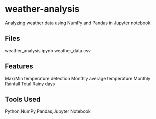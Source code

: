 # weather-analysis
Analyzing weather data using NumPy and Pandas in Jupyter notebook.

## Files
weather_analysis.ipynb
weather_data.csv

## Features
Max/Min temperature detection
Monthly average temperature
Monthly Rainfall
Total Rainy days

## Tools Used 
Python,NumPy,Pandas,Jupyter Notebook

